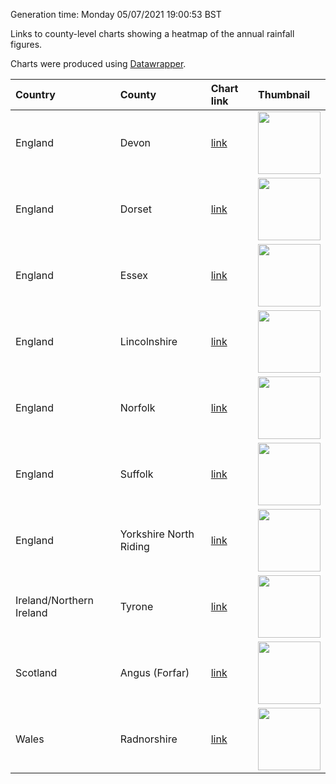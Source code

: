 Generation time: Monday 05/07/2021 19:00:53 BST

Links to county-level charts showing a heatmap of the annual rainfall figures.

Charts were produced using [Datawrapper](https://www.datawrapper.de/).

|Country|County|Chart link|Thumbnail|
|:----|:----|:-----|:-----|
|England|Devon|[link](https://www.datawrapper.de/_/x1O6P/)|<img src="https://img.datawrapper.de/x1O6P/6efb3cf07e030888e412aa778887a45a/full.png" height="100">|
|England|Dorset|[link](https://www.datawrapper.de/_/eFHHb/)|<img src="https://img.datawrapper.de/eFHHb/d11249147a10b4e6b2b0fef148306f2f/full.png" height="100">|
|England|Essex|[link](https://www.datawrapper.de/_/cOft3/)|<img src="https://img.datawrapper.de/cOft3/09d230374865029b94678f89ef28063d/full.png" height="100">|
|England|Lincolnshire|[link](https://www.datawrapper.de/_/7RpbA/)|<img src="https://img.datawrapper.de/7RpbA/808d377adc1e73dbe15263dc96e0d277/full.png" height="100">|
|England|Norfolk|[link](https://www.datawrapper.de/_/v5QKK/)|<img src="https://img.datawrapper.de/v5QKK/f10639b8e58c9ab45317850bbf293655/full.png" height="100">|
|England|Suffolk|[link](https://www.datawrapper.de/_/YFGa1/)|<img src="https://img.datawrapper.de/YFGa1/546e2cc66ef16788608e9ca50093e128/full.png" height="100">|
|England|Yorkshire North Riding|[link](https://www.datawrapper.de/_/8G4JI/)|<img src="https://img.datawrapper.de/8G4JI/c594a28497a73efdb0deb694e1df50cc/full.png" height="100">|
|Ireland/Northern Ireland|Tyrone|[link](https://www.datawrapper.de/_/VInUG/)|<img src="https://img.datawrapper.de/VInUG/5f2dd3940ca869c42f269585a4dbc7b7/full.png" height="100">|
|Scotland|Angus (Forfar)|[link](https://www.datawrapper.de/_/orLmV/)|<img src="https://img.datawrapper.de/orLmV/eda619ab9294ce942eecf7b1dde44be4/full.png" height="100">|
|Wales|Radnorshire|[link](https://www.datawrapper.de/_/emd34/)|<img src="https://img.datawrapper.de/emd34/acb71bde8191fb4be29e2a023dd7cb70/full.png" height="100">|
